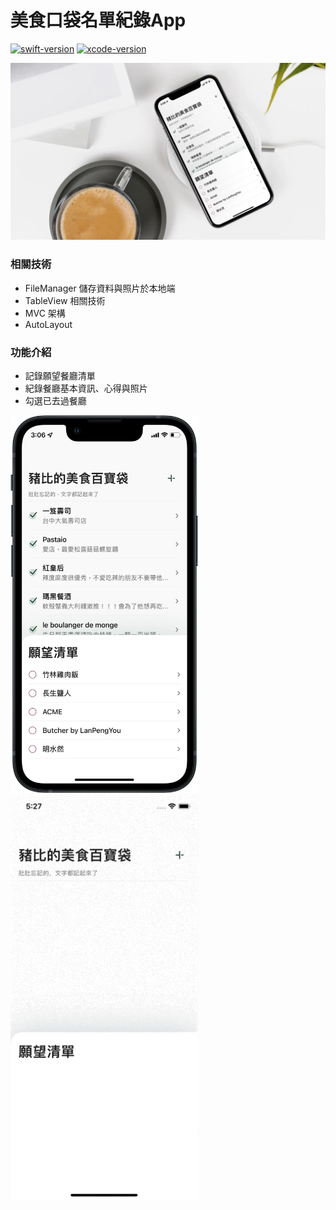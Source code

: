 # 美食口袋名單紀錄App
[![swift-version](https://img.shields.io/badge/swift-5.5-brightgreen.svg)](https://github.com/apple/swift)
[![xcode-version](https://img.shields.io/badge/xcode-14.2-brightgreen)](https://developer.apple.com/xcode/)

<img src="https://github.com/JubeHuang/foodieList/blob/main/foodCover.webp" width="600">

### 相關技術
* FileManager 儲存資料與照片於本地端
* TableView 相關技術
* MVC 架構
* AutoLayout

### 功能介紹
* 記錄願望餐廳清單
* 紀錄餐廳基本資訊、心得與照片
* 勾選已去過餐廳

<p float:"left">
<img src="https://github.com/JubeHuang/foodieList/blob/main/main.webp" width="300">
<img src="https://github.com/JubeHuang/foodieList/blob/main/flow.gif" width="300">
</p>
